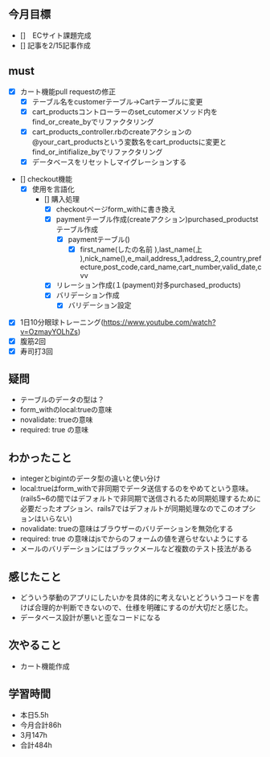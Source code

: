 
## 今月目標
- []　ECサイト課題完成
- [] 記事を2/15記事作成


## must
- [x] カート機能pull requestの修正
  - [x] テーブル名をcustomerテーブル→Cartテーブルに変更
  - [x] cart_productsコントローラーのset_cutomerメソッド内をfind_or_create_byでリファクタリング
  - [x] cart_products_controller.rbのcreateアクションの@your_cart_productsという変数名をcart_productsに変更とfind_or_intifialize_byでリファクタリング
  - [x] データベースをリセットしマイグレーションする
- [] checkout機能
  - [x] 使用を言語化
    - [] 購入処理
      - [x] checkoutページform_withに書き換え
      - [x] paymentテーブル作成(createアクション)purchased_productstテーブル作成
        - [x] paymentテーブル()
          - [x] first_name(したの名前 ),last_name(上 ),nick_name(),e_mail,address_1,address_2,country,prefecture,post_code,card_name,cart_number,valid_date,cvv
      - [x] リレーション作成(１(payment)対多purchased_products)
      - [x] バリデーション作成
        - [x] バリデーション設定
     
- [x] 1日10分眼球トレーニング(https://www.youtube.com/watch?v=OzmayYOLhZs)
- [x] 腹筋2回
- [x] 寿司打3回

## 疑問
- テーブルのデータの型は？
- form_withのlocal:trueの意味
- novalidate: trueの意味
- required: true の意味


## わかったこと
- integerとbigintのデータ型の違いと使い分け
- local:trueはform_withで非同期でデータ送信するのをやめてという意味。(rails5~6の間ではデフォルトで非同期で送信されるため同期処理するために必要だったオプション、rails7ではデフォルトが同期処理なのでこのオプションはいらない)
-  novalidate: trueの意味はブラウザーのバリデーションを無効化する
-  required: true の意味はjsでからのフォームの値を遅らせないようにする
-  メールのバリデーションにはブラックメールなど複数のテスト技法がある


  
## 感じたこと
- どういう挙動のアプリにしたいかを具体的に考えないとどういうコードを書けば合理的か判断できないので、仕様を明確にするのが大切だと感じた。
- データベース設計が悪いと歪なコードになる
  
## 次やること
  - カート機能作成

## 学習時間
  - 本日5.5h
  - 今月合計86h
  - 3月147h
  - 合計484h
